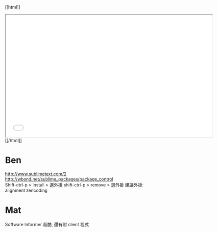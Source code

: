 


[[html]]
<iframe src='<http://pad.hackingthursday.org>  ?showControls=true&showChat=true&showLineNumbers=true&useMonospaceFont=false' width=675 height=400></iframe>
[[/html]]

# Ben

<http://www.sublimetext.com/2>  
<http://wbond.net/sublime_packages/package_control>  
Shift-ctrl-p > install > 選外掛
shift-ctrl-p > remove > 選外掛
建議外掛:
alignment
zencoding

# Mat

Software Informer 超酷, 還有附 client 程式